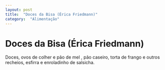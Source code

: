 ```yaml
---
layout: post
title:  "Doces da Bisa (Érica Friedmann)"
category:  "Alimentação"
---
```


# Doces da Bisa (Érica Friedmann)

Doces, ovos de colher e pão de mel , pão caseiro, torta de frango e outros recheios, esfirra e enroladinho de salsicha.
